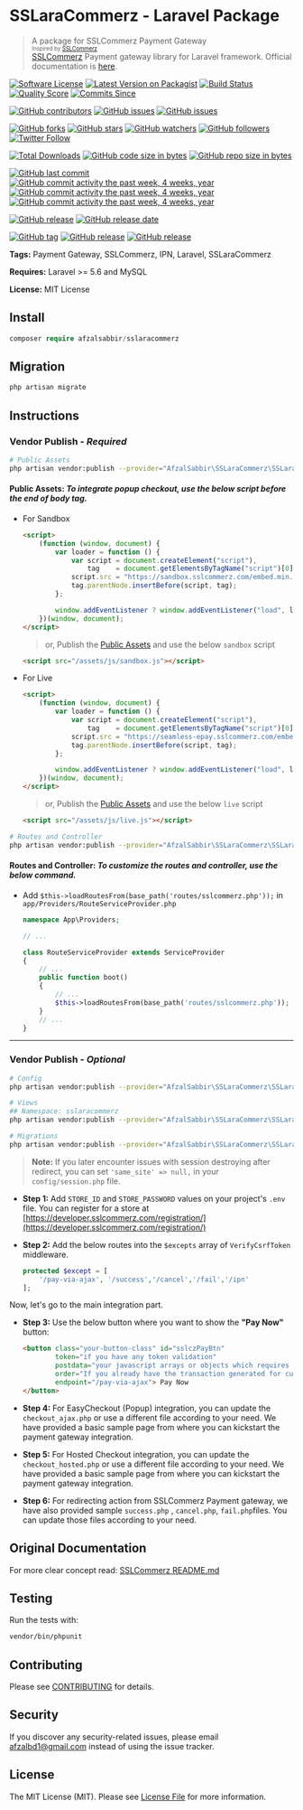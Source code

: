 # SSLaraCommerz - Laravel Package

> A package for SSLCommerz Payment Gateway \
<sub><sup>Inspired by [SSLCommerz](https://github.com/sslcommerz/SSLCommerz-Laravel)</sup></sub> \
[SSLCommerz](https://www.sslcommerz.com) Payment gateway library for Laravel framework. Official documentation is [here](https://developer.sslcommerz.com/docs.html).

[![Software License](https://img.shields.io/badge/license-MIT-brightgreen.svg?style=flat-square)](LICENSE.md)
[![Latest Version on Packagist](https://img.shields.io/packagist/v/afzalsabbir/sslaracommerz.svg?style=flat-square)](https://packagist.org/packages/afzalsabbir/sslaracommerz)
[![Build Status](https://img.shields.io/travis/afzalsabbir/sslaracommerz/master.svg?style=flat-square)](https://travis-ci.org/afzalsabbir/sslaracommerz)
[![Quality Score](https://img.shields.io/scrutinizer/g/afzalsabbir/sslaracommerz.svg?style=flat-square)](https://scrutinizer-ci.com/g/afzalsabbir/sslaracommerz)
[![Commits Since](https://img.shields.io/github/commits-since/afzalsabbir/sslaracommerz/v0.0.1-alpha-0.svg?style=flat-square)]()

[![GitHub contributors](https://img.shields.io/github/contributors/afzalsabbir/sslaracommerz.svg?style=flat-square)]()
[![GitHub issues](https://img.shields.io/github/issues/afzalsabbir/sslaracommerz.svg?style=flat-square)]()
[![GitHub issues](https://img.shields.io/github/issues-closed/afzalsabbir/sslaracommerz.svg?style=flat-square)]()

[![GitHub forks](https://img.shields.io/github/forks/afzalsabbir/sslaracommerz.svg?style=flat-square)]()
[![GitHub stars](https://img.shields.io/github/stars/afzalsabbir/sslaracommerz.svg?style=flat-square)]()
[![GitHub watchers](https://img.shields.io/github/watchers/afzalsabbir/sslaracommerz.svg?style=social&label=Watch)]()
[![GitHub followers](https://img.shields.io/github/followers/afzalsabbir.svg?style=social&label=Follow)]()
[![Twitter Follow](https://img.shields.io/twitter/follow/afzalsabbir.svg?style=social)]()

[![Total Downloads](https://img.shields.io/packagist/dt/afzalsabbir/sslaracommerz.svg?style=flat-square)](https://packagist.org/packages/afzalsabbir/sslaracommerz)
[![GitHub code size in bytes](https://img.shields.io/github/languages/code-size/afzalsabbir/sslaracommerz.svg?style=flat-square)]()
[![GitHub repo size in bytes](https://img.shields.io/github/repo-size/afzalsabbir/sslaracommerz.svg?style=flat-square)]()

[![GitHub last commit](https://img.shields.io/github/last-commit/afzalsabbir/sslaracommerz.svg?style=flat-square)]()
[![GitHub commit activity the past week, 4 weeks, year](https://img.shields.io/github/commit-activity/y/afzalsabbir/sslaracommerz.svg?style=flat-square)]()
[![GitHub commit activity the past week, 4 weeks, year](https://img.shields.io/github/commit-activity/m/afzalsabbir/sslaracommerz.svg?style=flat-square)]()
[![GitHub commit activity the past week, 4 weeks, year](https://img.shields.io/github/commit-activity/w/afzalsabbir/sslaracommerz.svg?style=flat-square)]()

[//]: # ([![GitHub commit activity the past week, 4 weeks, year]&#40;https://img.shields.io/github/commit-activity/d/afzalsabbir/sslaracommerz.svg?style=flat-square&#41;]&#40;&#41;)

[![GitHub release](https://img.shields.io/github/release/afzalsabbir/sslaracommerz.svg?style=flat-square)]()
[![GitHub release date](https://img.shields.io/github/release-date/afzalsabbir/sslaracommerz.svg?style=flat-square)]()

[//]: # ([![GitHub All Releases]&#40;https://img.shields.io/github/downloads/afzalsabbir/sslaracommerz/total.svg?style=flat-square&#41;]&#40;&#41;)
[![GitHub tag](https://img.shields.io/github/tag/afzalsabbir/sslaracommerz.svg?style=flat-square)]()
[![GitHub release](https://img.shields.io/github/release-date-pre/afzalsabbir/sslaracommerz.svg?style=flat-square)]()
[![GitHub release](https://img.shields.io/github/release-date/afzalsabbir/sslaracommerz.svg?style=flat-square)]()

__Tags:__ Payment Gateway, SSLCommerz, IPN, Laravel, SSLaraCommerz

__Requires:__  Laravel >= 5.6 and MySQL

__License:__ MIT License

## Install

```php
composer require afzalsabbir/sslaracommerz
```

## Migration

```php
php artisan migrate
```

## Instructions

### Vendor Publish - _Required_

<span id="public-assets">

```bash
# Public Assets
php artisan vendor:publish --provider="AfzalSabbir\SSLaraCommerz\SSLaraCommerzServiceProvider" --tag="public-assets"
```

</span>

#### **Public Assets**: _To integrate popup checkout, use the below script before the end of body tag._

- For Sandbox

    ```html
    <script>
        (function (window, document) {
            var loader = function () {
                var script = document.createElement("script"),
                    tag    = document.getElementsByTagName("script")[0];
                script.src = "https://sandbox.sslcommerz.com/embed.min.js?" + Math.random().toString(36).substring(7);
                tag.parentNode.insertBefore(script, tag);
            };
    
            window.addEventListener ? window.addEventListener("load", loader, false) : window.attachEvent("onload", loader);
        })(window, document);
    </script>
    ```

  > or, Publish the [Public Assets](#public-assets) and use the below `sandbox` script

    ```html
    <script src="/assets/js/sandbox.js"></script>
    ```

- For Live

    ```html
    <script>
        (function (window, document) {
            var loader = function () {
                var script = document.createElement("script"),
                    tag    = document.getElementsByTagName("script")[0];
                script.src = "https://seamless-epay.sslcommerz.com/embed.min.js?" + Math.random().toString(36).substring(7);
                tag.parentNode.insertBefore(script, tag);
            };
    
            window.addEventListener ? window.addEventListener("load", loader, false) : window.attachEvent("onload", loader);
        })(window, document);
    </script>
    ```

  > or, Publish the [Public Assets](#public-assets) and use the below `live` script

    ```html
    <script src="/assets/js/live.js"></script>
    ``` 

<span id="routes-controller">

```bash
# Routes and Controller
php artisan vendor:publish --provider="AfzalSabbir\SSLaraCommerz\SSLaraCommerzServiceProvider" --tag="routes-controller"
```

</span>

#### **Routes and Controller**: _To customize the routes and controller, use the below command._
- Add `$this->loadRoutesFrom(base_path('routes/sslcommerz.php'));` in `app/Providers/RouteServiceProvider.php`
    ```php
    namespace App\Providers;
    
    // ...
    
    class RouteServiceProvider extends ServiceProvider
    {
        // ...
        public function boot()
        {
            // ...
            $this->loadRoutesFrom(base_path('routes/sslcommerz.php'));
        }
        // ...
    }
    ```
  
---

### Vendor Publish - _Optional_

<span id="config-views-migrations">

```bash
# Config
php artisan vendor:publish --provider="AfzalSabbir\SSLaraCommerz\SSLaraCommerzServiceProvider" --tag="config"

# Views
## Namespace: sslaracommerz
php artisan vendor:publish --provider="AfzalSabbir\SSLaraCommerz\SSLaraCommerzServiceProvider" --tag="views"

# Migrations
php artisan vendor:publish --provider="AfzalSabbir\SSLaraCommerz\SSLaraCommerzServiceProvider" --tag="migrations"
```
</span>

> __Note:__ If you later encounter issues with session destroying after redirect, you can
  set ```'same_site' => null,``` in your `config/session.php` file.


* __Step 1:__ Add `STORE_ID` and `STORE_PASSWORD` values on your project's `.env` file. You can register for a store
  at [https://developer.sslcommerz.com/registration/](https://developer.sslcommerz.com/registration/)

* __Step 2:__ Add the below routes into the `$excepts` array of `VerifyCsrfToken` middleware.

    ```php
    protected $except = [
        '/pay-via-ajax', '/success','/cancel','/fail','/ipn'
    ];
    ```

Now, let's go to the main integration part.

* __Step 3:__ Use the below button where you want to show the **"Pay Now"** button:

    ```html
    <button class="your-button-class" id="sslczPayBtn"
            token="if you have any token validation"
            postdata="your javascript arrays or objects which requires in backend"
            order="If you already have the transaction generated for current order"
            endpoint="/pay-via-ajax"> Pay Now
    </button>
    ```
* __Step 4:__ For EasyCheckout (Popup) integration, you can update the `checkout_ajax.php` or use a different file
  according to your need. We have provided a basic sample page from where you can kickstart the payment gateway
  integration.

* __Step 5:__ For Hosted Checkout integration, you can update the `checkout_hosted.php` or use a different file
  according to your need. We have provided a basic sample page from where you can kickstart the payment gateway
  integration.

* __Step 6:__ For redirecting action from SSLCommerz Payment gateway, we have also provided sample `success.php`
  , `cancel.php`, `fail.php`files. You can update those files according to your need.

## Original Documentation

For more clear concept
read: [SSLCommerz README.md](https://github.com/sslcommerz/SSLCommerz-Laravel/blob/master/README.md)

## Testing

Run the tests with:

```bash
vendor/bin/phpunit
```

## Contributing

Please see [CONTRIBUTING](CONTRIBUTING.md) for details.

## Security

If you discover any security-related issues, please email afzalbd1@gmail.com instead of using the issue tracker.

## License

The MIT License (MIT). Please see [License File](LICENSE.md) for more information.
